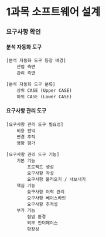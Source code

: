 1과목 소프트웨어 설계
=======================

### 요구사항 확인

#### 분석 자동화 도구
    [분석 자동화 도구 등장 배경]
        산업 측면
        관리 측면

    [분석 자동화 도구 분류]
        상위 CASE (Upper CASE)
        하위 CASE (Lower CASE)

#### 요구사항 관리 도구
    [요구사항 관리 도구 필요성]
        비용 편익
        변경 추적
        영향 평가

    [요구사항 관리 도구 기능]
        기본 기능
            프로젝트 생성
            요구사항 작성
            요구사항 불러오기 / 내보내기
        핵심 기능
            요구사항 이력 관리
            요구사항 베이스라인
            요구사항 추적성
        부가 기능
            협엽 환경
            외부 인터페이스
            확장성
            